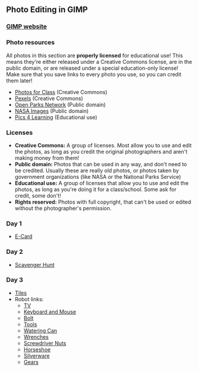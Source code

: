 ## Photo Editing in GIMP
### [GIMP website](https://www.gimp.org)
### Photo resources
All photos in this section are **properly licensed** for educational use! This means they're either released under a Creative Commons license, are in the public domain, or are released under a special education-only license!
Make sure that you save links to every photo you use, so you can credit them later!
- [Photos for Class](https://www.photosforclass.com) (Creative Commons)
- [Pexels](https://www.pexels.com/license/) (Creative Commons)
- [Open Parks Network](https://openparksnetwork.org) (Public domain)
- [NASA Images](https://images.nasa.gov) (Public domain)
- [Pics 4 Learning](https://www.pics4learning.com) (Educational use)

### Licenses
- **Creative Commons:** A group of licenses. Most allow you to use and edit the photos, as long as you credit the original photographers and aren't making money from them!
- **Public domain:** Photos that can be used in any way, and don't need to be credited. Usually these are really old photos, or photos taken by government organizations (like NASA or the National Parks Service)
- **Educational use:** A group of licenses that allow you to use and edit the photos, as long as you're doing it for a class/school. Some ask for credit, some don't!
- **Rights reserved:** Photos with full copyright, that can't be used or edited without the photographer's permission.

### Day 1
- [E-Card](https://i.ibb.co/JQ3BHWx/original-image.png)
### Day 2
- [Scavenger Hunt](https://raw.githubusercontent.com/shadybug/class-resources/main/docs/photo-editing/Scavenger%20Hunt.png)
### Day 3
- [Tiles](https://unsplash.com/photos/zstWUZFj77w)
- Robot links:
     - [TV](https://pixabay.com/photos/tv-television-retro-classic-old-1844964/)
     - [Keyboard and Mouse](https://pixabay.com/photos/workplace-office-desk-keyboard-2303851/)
     - [Bolt](https://pixabay.com/photos/bolt-grey-concrete-macro-close-667186/)
     - [Tools](https://pixabay.com/photos/tools-work-repair-a-hammer-2145770/)
     - [Watering Can](https://pixabay.com/photos/watering-can-can-garden-to-water-2610032/)
     - [Wrenches](https://images.pexels.com/photos/162553/keys-workshop-mechanic-tools-162553.jpeg)
     - [Screwdriver Nuts](https://pixabay.com/photos/screwdriver-tools-metal-nuts-932494/)
     - [Horseshoe](https://pixabay.com/photos/horseshoe-iron-old-metal-horse-2662773/)
     - [Silverware](https://pixabay.com/photos/antique-forks-antique-spoons-antique-1405750/)
     - [Gears](https://images.pexels.com/photos/3785935/pexels-photo-3785935.jpeg)
